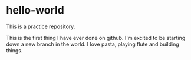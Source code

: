 # hello-world
This is a practice repository.

This is the first thing I have ever done on github. I'm excited to be starting down a new branch in the world.
I love pasta, playing flute and building things.
